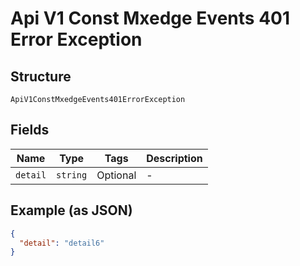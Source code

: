
# Api V1 Const Mxedge Events 401 Error Exception

## Structure

`ApiV1ConstMxedgeEvents401ErrorException`

## Fields

| Name | Type | Tags | Description |
|  --- | --- | --- | --- |
| `detail` | `string` | Optional | - |

## Example (as JSON)

```json
{
  "detail": "detail6"
}
```

